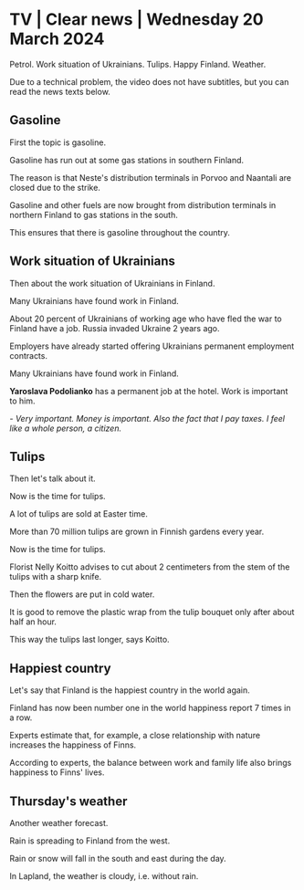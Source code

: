 # TV \| Clear news \| Wednesday 20 March 2024

Petrol. Work situation of Ukrainians. Tulips. Happy Finland. Weather.

Due to a technical problem, the video does not have subtitles, but you can read the news texts below.

## Gasoline

First the topic is gasoline.

Gasoline has run out at some gas stations in southern Finland.

The reason is that Neste's distribution terminals in Porvoo and Naantali are closed due to the strike.

Gasoline and other fuels are now brought from distribution terminals in northern Finland to gas stations in the south.

This ensures that there is gasoline throughout the country.

## Work situation of Ukrainians

Then about the work situation of Ukrainians in Finland.

Many Ukrainians have found work in Finland.

About 20 percent of Ukrainians of working age who have fled the war to Finland have a job. Russia invaded Ukraine 2 years ago.

Employers have already started offering Ukrainians permanent employment contracts.

Many Ukrainians have found work in Finland.

**Yaroslava Podolianko** has a permanent job at the hotel. Work is important to him.

*- Very important. Money is important. Also the fact that I pay taxes. I feel like a whole person, a citizen.*

## Tulips

Then let's talk about it.

Now is the time for tulips.

A lot of tulips are sold at Easter time.

More than 70 million tulips are grown in Finnish gardens every year.

Now is the time for tulips.

Florist Nelly Koitto advises to cut about 2 centimeters from the stem of the tulips with a sharp knife.

Then the flowers are put in cold water.

It is good to remove the plastic wrap from the tulip bouquet only after about half an hour.

This way the tulips last longer, says Koitto.

## Happiest country

Let's say that Finland is the happiest country in the world again.

Finland has now been number one in the world happiness report 7 times in a row.

Experts estimate that, for example, a close relationship with nature increases the happiness of Finns.

According to experts, the balance between work and family life also brings happiness to Finns' lives.

## Thursday's weather

Another weather forecast.

Rain is spreading to Finland from the west.

Rain or snow will fall in the south and east during the day.

In Lapland, the weather is cloudy, i.e. without rain.
